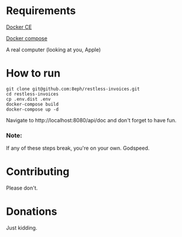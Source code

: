 # Requirements
[Docker CE](https://docs.docker.com/install/#supported-platforms)

[Docker compose](https://docs.docker.com/compose/install/)

A real computer (looking at you, Apple)

# How to run

```
git clone git@github.com:8eph/restless-invoices.git
cd restless-invoices
cp .env.dist .env
docker-compose build
docker-compose up -d
```
Navigate to http://localhost:8080/api/doc and don't forget to have fun.

### Note: 
If any of these steps break, you're on your own. Godspeed.

# Contributing

Please don't.

# Donations

Just kidding.
